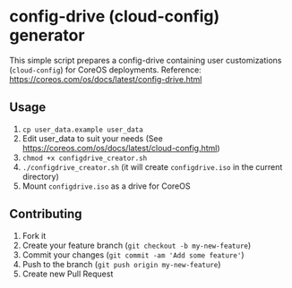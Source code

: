 # config-drive (cloud-config) generator

This simple script prepares a config-drive containing user customizations (`cloud-config`) for CoreOS deployments. 
Reference: https://coreos.com/os/docs/latest/config-drive.html

## Usage

1. `cp user_data.example user_data`
2. Edit user_data to suit your needs (See https://coreos.com/os/docs/latest/cloud-config.html)
3. `chmod +x configdrive_creator.sh`
4. `./configdrive_creator.sh` (it will create `configdrive.iso` in the current directory) 
5. Mount `configdrive.iso` as a drive for CoreOS

## Contributing

1. Fork it
2. Create your feature branch (`git checkout -b my-new-feature`)
3. Commit your changes (`git commit -am 'Add some feature'`)
4. Push to the branch (`git push origin my-new-feature`)
5. Create new Pull Request 
